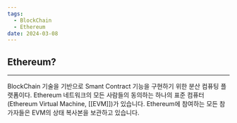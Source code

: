 ```yaml
---
tags:
  - BlockChain
  - Ethereum
date: 2024-03-08
---
```


## Ethereum?
---

BlockChain 기술을 기반으로 Smant Contract 기능을 구현하기 위한 분산 컴퓨팅 플랫폼이다.
Ethereum 네트워크의 모든 사람들의 동의하는 하나의 표준 컴퓨터 (Ethereum Virtual Machine, [[EVM]])가 있습니다. Ethereum에 참여하는 모든 참가자들은 EVM의 상태 복사본을 보관하고 있습니다.

